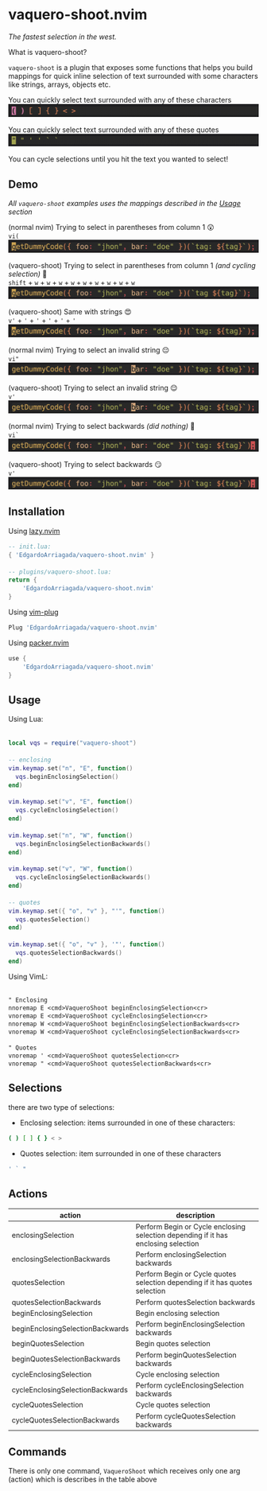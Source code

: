 # vaquero-shoot.nvim

_The fastest selection in the west._

What is vaquero-shoot?

`vaquero-shoot` is a plugin that exposes some functions that helps you build mappings for quick inline selection of text surrounded with some characters like strings, arrays, objects etc.

You can quickly select text surrounded with any of these characters <br />
![complete-enclosing](./images/complete-enclosing.gif)

You can quickly select text surrounded with any of these quotes <br />
![complete-quotes](./images/complete-quotes.gif)

You can cycle selections until you hit the text you wanted to select!

## Demo

_All `vaquero-shoot` examples uses the mappings described in the [Usage](#usage) section_

(normal nvim) Trying to select in parentheses from column 1 😲 <br />
`vi(`
![viparent](./images/viparent.gif)

(vaquero-shoot) Trying to select in parentheses from column 1 _(and cycling selection)_ 🤯 <br />
`shift` + `w` + `w` + `w` + `w` + `w` + `w` + `w` + `w` + `w`
![vqsenclosing](./images/vqsenclosing.gif)

(vaquero-shoot) Same with strings 😍 <br />
`v'` + `'` + `'` + `'` + `'` + `'`
![cycle-strings](./images/cycle-strings.gif)

(normal nvim) Trying to select an invalid string 😔 <br />
`vi"`
![invalid-string](./images/invalid-string.gif)

(vaquero-shoot) Trying to select an invalid string 😌 <br />
`v'`
![fix-invalid-string](./images/fix-invalid-string.gif)

(normal nvim) Trying to select backwards _(did nothing)_ 🫥 <br />
`` vi` ``
![invalid-select-backwards](./images/invalid-selection-backwards.gif)

(vaquero-shoot) Trying to select backwards 😏 <br />
`v'`
![fix-invalid-selection-backwards](./images/fix-invalid-selection-backwards.gif)

## Installation

Using [lazy.nvim](https://github.com/folke/lazy.nvim)

```lua
-- init.lua:
{ 'EdgardoArriagada/vaquero-shoot.nvim' }

-- plugins/vaquero-shoot.lua:
return {
    'EdgardoArriagada/vaquero-shoot.nvim'
}
```

Using [vim-plug](https://github.com/junegunn/vim-plug)

```lua
Plug 'EdgardoArriagada/vaquero-shoot.nvim'
```

Using [packer.nvim](https://github.com/wbthomason/packer.nvim)

```lua
use {
    'EdgardoArriagada/vaquero-shoot.nvim'
}
```

## Usage

Using Lua:

```lua

local vqs = require("vaquero-shoot")

-- enclosing
vim.keymap.set("n", "E", function()
  vqs.beginEnclosingSelection()
end)

vim.keymap.set("v", "E", function()
  vqs.cycleEnclosingSelection()
end)

vim.keymap.set("n", "W", function()
  vqs.beginEnclosingSelectionBackwards()
end)

vim.keymap.set("v", "W", function()
  vqs.cycleEnclosingSelectionBackwards()
end)

-- quotes
vim.keymap.set({ "o", "v" }, "'", function()
  vqs.quotesSelection()
end)

vim.keymap.set({ "o", "v" }, '"', function()
  vqs.quotesSelectionBackwards()
end)
```

Using VimL:

```vim

" Enclosing
nnoremap E <cmd>VaqueroShoot beginEnclosingSelection<cr>
vnoremap E <cmd>VaqueroShoot cycleEnclosingSelection<cr>
nnoremap W <cmd>VaqueroShoot beginEnclosingSelectionBackwards<cr>
vnoremap W <cmd>VaqueroShoot cycleEnclosingSelectionBackwards<cr>

" Quotes
vnoremap ' <cmd>VaqueroShoot quotesSelection<cr>
vnoremap " <cmd>VaqueroShoot quotesSelectionBackwards<cr>
```

## Selections

there are two type of selections:

- Enclosing selection: items surrounded in one of these characters:

```bash
( ) [ ] { } < >
```

- Quotes selection: item surrounded in one of these characters

```bash
' ` "
```

## Actions

| action                           | description                                                                        |
| -------------------------------- | ---------------------------------------------------------------------------------- |
| enclosingSelection               | Perform Begin or Cycle enclosing selection depending if it has enclosing selection |
| enclosingSelectionBackwards      | Perform enclosingSelection backwards                                               |
| quotesSelection                  | Perform Begin or Cycle quotes selection depending if it has quotes selection       |
| quotesSelectionBackwards         | Perform quotesSelection backwards                                                  |
| beginEnclosingSelection          | Begin enclosing selection                                                          |
| beginEnclosingSelectionBackwards | Perform beginEnclosingSelection backwards                                          |
| beginQuotesSelection             | Begin quotes selection                                                             |
| beginQuotesSelectionBackwards    | Perform beginQuotesSelection backwards                                             |
| cycleEnclosingSelection          | Cycle enclosing selection                                                          |
| cycleEnclosingSelectionBackwards | Perform cycleEnclosingSelection backwards                                          |
| cycleQuotesSelection             | Cycle quotes selection                                                             |
| cycleQuotesSelectionBackwards    | Perform cycleQuotesSelection backwards                                             |

## Commands

There is only one command, `VaqueroShoot` which receives only one arg (action) which is describes in the table above

